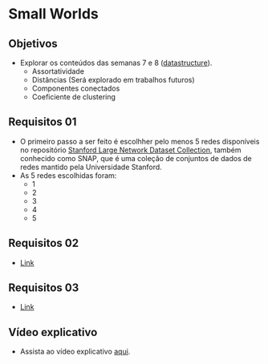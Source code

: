 # Small Worlds

## Objetivos 
- Explorar os conteúdos das semanas 7 e 8 ([datastructure](https://github.com/ivanovitchm/datastructure)).
  - Assortatividade
  - Distâncias (Será explorado em trabalhos futuros)
  - Componentes conectados
  - Coeficiente de clustering
    
## Requisitos 01
- O primeiro passo a ser feito é escolhher pelo menos 5 redes disponíveis no repositório [Stanford Large Network Dataset Collection](https://snap.stanford.edu/data/), também conhecido como SNAP, que é uma coleção de conjuntos de dados de redes mantido pela Universidade Stanford.
- As 5 redes escolhidas foram:
  - 1
  - 2
  - 3
  - 4
  - 5
    
## Requisitos 02
- [Link](https://github.com/EmanoelBatista/Algoritmos_Estruturas_Dados_2/tree/main/U2T2/Requisito_02)

## Requisitos 03
- [Link](https://github.com/EmanoelBatista/Algoritmos_Estruturas_Dados_2/tree/main/U2T2/Requisito_03)

## Vídeo explicativo
- Assista ao vídeo explicativo [aqui]().

